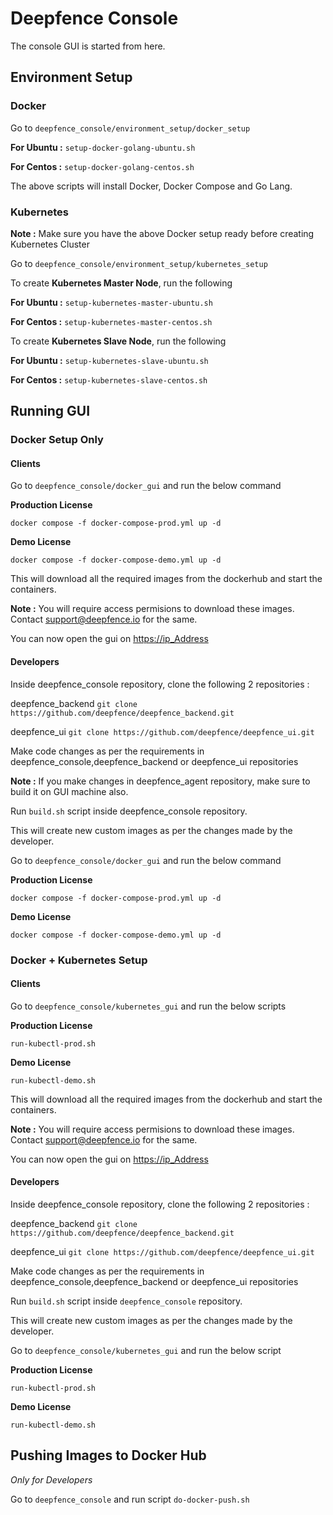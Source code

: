 # Deepfence Console

The console GUI is started from here.

## Environment Setup

### Docker

Go to ```deepfence_console/environment_setup/docker_setup```

**For Ubuntu :** ```setup-docker-golang-ubuntu.sh```

**For Centos :** ```setup-docker-golang-centos.sh```

The above scripts will install Docker, Docker Compose and Go Lang.

### Kubernetes

**Note :** Make sure you have the above Docker setup ready before creating Kubernetes Cluster

Go to ```deepfence_console/environment_setup/kubernetes_setup```

To create **Kubernetes Master Node**, run the following

**For Ubuntu :** ```setup-kubernetes-master-ubuntu.sh```

**For Centos :** ```setup-kubernetes-master-centos.sh```

To create **Kubernetes Slave Node**, run the following

**For Ubuntu :** ```setup-kubernetes-slave-ubuntu.sh```

**For Centos :** ```setup-kubernetes-slave-centos.sh```



## Running GUI

### Docker Setup Only 

#### Clients


Go to ```deepfence_console/docker_gui``` and run the below command

**Production License**
```
docker compose -f docker-compose-prod.yml up -d
```

**Demo License**

```
docker compose -f docker-compose-demo.yml up -d
```

This will download all the required images from the dockerhub and start the containers. 

**Note :** You will require access permisions to download these images. 
Contact <support@deepfence.io> for the same.

You can now open the gui on <https://ip_Address>

#### Developers

Inside deepfence_console repository, clone the following 2 repositories :

deepfence_backend ```git clone https://github.com/deepfence/deepfence_backend.git```

deepfence_ui ```git clone https://github.com/deepfence/deepfence_ui.git```

Make code changes as per the requirements in deepfence_console,deepfence_backend or deepfence_ui repositories

**Note :** If you make changes in deepfence_agent repository, make sure to build it on GUI machine also.

Run ```build.sh``` script inside deepfence_console repository. 

This will create new custom images as per the changes made by the developer.

Go to ```deepfence_console/docker_gui``` and run the below command



**Production License**
```
docker compose -f docker-compose-prod.yml up -d
```

**Demo License**

```
docker compose -f docker-compose-demo.yml up -d
```


### Docker + Kubernetes Setup

#### Clients


Go to ```deepfence_console/kubernetes_gui``` and run the below scripts

**Production License**
```
run-kubectl-prod.sh
```

**Demo License**

```
run-kubectl-demo.sh
```

This will download all the required images from the dockerhub and start the containers. 

**Note :** You will require access permisions to download these images. 
Contact <support@deepfence.io> for the same.

You can now open the gui on <https://ip_Address>

#### Developers

Inside deepfence_console repository, clone the following 2 repositories :

deepfence_backend ```git clone https://github.com/deepfence/deepfence_backend.git```

deepfence_ui ```git clone https://github.com/deepfence/deepfence_ui.git```

Make code changes as per the requirements in deepfence_console,deepfence_backend or deepfence_ui repositories

Run ```build.sh``` script inside ```deepfence_console``` repository. 

This will create new custom images as per the changes made by the developer.

Go to ```deepfence_console/kubernetes_gui``` and run the below script

**Production License**
```
run-kubectl-prod.sh
```

**Demo License**

```
run-kubectl-demo.sh
```

## Pushing Images to Docker Hub

*Only for Developers*

Go to ```deepfence_console``` and run script ```do-docker-push.sh```








